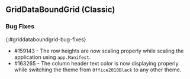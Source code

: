 ## GridDataBoundGrid (Classic)

### Bug Fixes
{:#griddataboundgrid-bug-fixes}

* \#159143 - The row heights are now scaling properly while scaling the application using `app.Manifest`.
* \#163265 - The column header text color is now displaying properly while switching the theme from `Office2010Black` to any other theme.